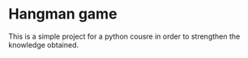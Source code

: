 # Hangman game

This is a simple project for a python cousre in order to strengthen the knowledge obtained.
